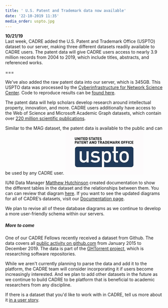 ```yaml
---
title: ' U.S. Patent and Trademark data now available'
date: '22-10-2019 11:35'
media_order: uspto.jpg
---
```


**10/21/19**  
Last week, CADRE added the U.S. Patent and Trademark Office (USPTO) dataset to our server, making three different datasets readily available to CADRE users. The patent data will give CADRE users access to nearly 3.9 million records from 2004 to 2019, which include titles, abstracts, and referenced works.

===

We’ve also added the raw patent data into our server, which is 345GB. This USPTO data was processed by the [Cyberinfrastructure for Network Science Center](https://cns.iu.edu/). Code to reproduce results can be [found here](https://github.com/cns-iu/uspto). 

The patent data will help scholars develop research around intellectual property, innovation, and more. CADRE users additionally have access to the Web of Science and Microsoft Academic Graph datasets, which contain over [220 million scientific publications](https://cadre.iu.edu/about-cadre/available-datasets).
 
Similar to the MAG dataset, the patent data is available to the public and can be used by any CADRE user. ![United States Patent and Trademark Office or "USPTO" logo.](uspto.jpg?classes=float-right)
 
IUNI Data Manager [Matthew Hutchinson](http://iuni.iu.edu/about/people/person/matthew-hutchinson) created documentation to show the different tables in the dataset and the relationships between them. You can can review that diagram [here](https://cadre.iu.edu/resources/documentation/mag_core_erd%20(1).pdf). If you want to see the updated diagrams for all of CADRE’s datasets, visit our [Documentation page](https://cadre.iu.edu/resources/documentation). 
 
We plan to revise all of these database diagrams as we continue to develop a more user-friendly schema within our servers. 

##### More to come 
One of our CADRE Fellows recently received a dataset from Github. The data covers all [public activity on github.com](https://www.gharchive.org/) from January 2015 to December 2019. The data is part of the [GHTorrent project](http://ghtorrent.org/), which is researching software repositories. 

While we aren't currently planning to parse the data and add it to the platform, the CADRE team will consider incorporating it if users become increasingly interested. And we plan to add other datasets in the future as we continue to build CADRE to be platform that is beneficial to academic researchers from any discipline. 

If there is a dataset that you'd like to work with in CADRE, tell us more about it [in a user story](http://iuni.iu.edu/resources/cadre/user-stories).